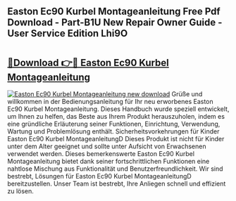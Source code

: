 ## Easton Ec90 Kurbel Montageanleitung Free Pdf Download - Part-B1U New Repair Owner Guide - User Service Edition Lhi9O

# <h2><a href="http://df6l8im.blite.top/?on=Easton+Ec90+Kurbel+Montageanleitung">🔗Download 👉🔴 Easton Ec90 Kurbel Montageanleitung</a></h2>

[![Easton Ec90 Kurbel Montageanleitung new download](https://i.imgur.com/lujVjoI.png)](http://df6l8im.blite.top/?on=Easton+Ec90+Kurbel+Montageanleitung)
Grüße und willkommen in der Bedienungsanleitung für Ihr neu erworbenes Easton Ec90 Kurbel Montageanleitung. Dieses Handbuch wurde speziell entwickelt, um Ihnen zu helfen, das Beste aus Ihrem Produkt herauszuholen, indem es eine gründliche Erläuterung seiner Funktionen, Einrichtung, Verwendung, Wartung und Problemlösung enthält. Sicherheitsvorkehrungen für Kinder Easton Ec90 Kurbel MontageanleitungD Dieses Produkt ist nicht für Kinder unter dem Alter geeignet und sollte unter Aufsicht von Erwachsenen verwendet werden. Dieses bemerkenswerte Easton Ec90 Kurbel Montageanleitung bietet dank seiner fortschrittlichen Funktionen eine nahtlose Mischung aus Funktionalität und Benutzerfreundlichkeit. Wir sind bestrebt, Lösungen für Easton Ec90 Kurbel MontageanleitungD bereitzustellen. Unser Team ist bestrebt, Ihre Anliegen schnell und effizient zu lösen.
